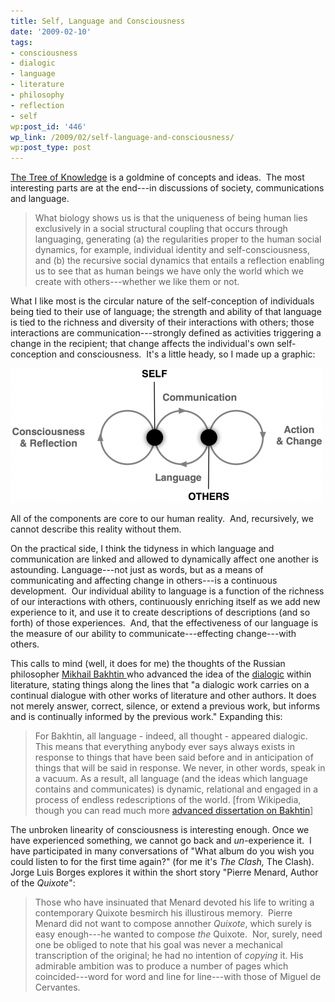 ```yaml
---
title: Self, Language and Consciousness
date: '2009-02-10'
tags:
- consciousness
- dialogic
- language
- literature
- philosophy
- reflection
- self
wp:post_id: '446'
wp_link: /2009/02/self-language-and-consciousness/
wp:post_type: post
---
```


[The Tree of Knowledge](http://www.amazon.com/Tree-Knowledge-Humberto-R-Maturana/dp/0877736421?tag=particculturf-20) is a goldmine of concepts and ideas.  The most interesting parts are at the end---in discussions of society, communications and language.

>

> What biology shows us is that the uniqueness of being human lies exclusively in a social structural coupling that occurs through languaging, generating (a) the regularities proper to the human social dynamics, for example, individual identity and self-consciousness, and (b) the recursive social dynamics that entails a reflection enabling us to see that as human beings we have only the world which we create with others---whether we like them or not.

What I like most is the circular nature of the self-conception of individuals being tied to their use of language; the strength and ability of that language is tied to the richness and diversity of their interactions with others; those interactions are communication---strongly defined as activities triggering a change in the recipient; that change affects the individual's own self-conception and consciousness.  It's a little heady, so I made up a graphic:

![Self, Language and Communication](2009-02-10-Self-Language-and-Consciousness/language-self-communication-500x215.png "Self, Language and Communication")

All of the components are core to our human reality.  And, recursively, we cannot describe this reality without them.

On the practical side, I think the tidyness in which language and communication are linked and allowed to dynamically affect one another is astounding. Language---not just as words, but as a means of communicating and affecting change in others---is a continuous development.  Our individual ability to language is a function of the richness of our interactions with others, continuously enriching itself as we add new experience to it, and use it to create descriptions of descriptions (and so forth) of those experiences.  And, that the effectiveness of our language is the measure of our ability to communicate---effecting change---with others.

This calls to mind (well, it does for me) the thoughts of the Russian philosopher [Mikhail Bakhtin ](http://en.wikipedia.org/wiki/Bakhtin)who advanced the idea of the [dialogic](http://en.wikipedia.org/wiki/Dialogic) within literature, stating things along the lines that "a dialogic work carries on a continual dialogue with other works of literature and other authors. It does not merely answer, correct, silence, or extend a previous work, but informs and is continually informed by the previous work." Expanding this:

>

> For Bakhtin, all language - indeed, all thought - appeared dialogic. This means that everything anybody ever says always exists in response to things that have been said before and in anticipation of things that will be said in response. We never, in other words, speak in a vacuum. As a result, all language (and the ideas which language contains and communicates) is dynamic, relational and engaged in a process of endless redescriptions of the world. [from Wikipedia, though you can read much more [advanced dissertation on Bakhtin](http://www.public.iastate.edu/~honeyl/bakhtin/thesis.html)]

The unbroken linearity of consciousness is interesting enough. Once we have experienced something, we cannot go back and _un_-experience it.  I have participated in many conversations of "What album do you wish you could listen to for the first time again?" (for me it's _The Clash,_ The Clash). Jorge Luis Borges explores it within the short story "Pierre Menard, Author of the _Quixote_":

>

> Those who have insinuated that Menard devoted his life to writing a contemporary Quixote besmirch his illustirous memory.  Pierre Menard did not want to compose annother _Quixote_, which surely is easy enough---he wanted to compose _the_ Quixote.  Nor, surely, need one be obliged to note that his goal was never a mechanical transcription of the original; he had no intention of _copying_ it. His admirable ambition was to produce a number of pages which coincided---word for word and line for line---with those of Miguel de Cervantes.
